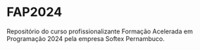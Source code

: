# FAP2024
Repositório do curso profissionalizante Formação Acelerada em Programação 2024 pela empresa Softex Pernambuco.
